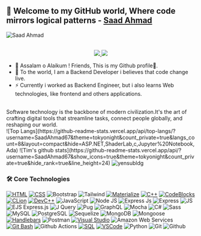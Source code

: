 ## 👋 Welcome to my GitHub world, Where code mirrors logical patterns - [Saad Ahmad](https://github.com/SaadAhmad67)


![Saad Ahmad](https://readme-typing-svg.demolab.com/?font=Consolas&weight=600&pause=1000&color=F58A02&center=true&vCenter=true&width=435&lines=I+am+Backend+Developer)


<p align="center"><br/>
 <a href="https://www.linkedin.com/in/saadahmad67/">
  <img src="https://img.shields.io/badge/linkedin-Saad%20Ahmad-blue?style=flat-square&logo=linkedin">
 </a>
 <a href="mailto:isaadahmadkhan@gmail.com">
  <img src="https://img.shields.io/badge/Email-isaadahmadkhan@%40gmail.com-red?style=flat-square&logo=gmail&logoColor=white">
 </a>
</p>

- 🔭 Assalam o Alaikum ! Friends, This is my Github profile👋.
- 🌱 To the world, I am a Backend Developer i believes that code change live.
- ⚡ Currently i worked as Backend Engineer, but i also learns Web technologies, like frontend and others applications. 
<br>
Software technology is the backbone of modern civilization.It's the art of crafting digital tools that streamline tasks, connect people globally, and reshaping our world.
<br>
<!-- https://github.com/anuraghazra/github-readme-stats -->
![Top Langs](https://github-readme-stats.vercel.app/api/top-langs/?username=SaadAhmad67&theme=tokyonight&count_private=true&langs_count=8&layout=compact&hide=ASP.NET,ShaderLab,c,Jupyter%20Notebook,Ada)
![Tim's github stats](https://github-readme-stats.vercel.app/api/?username=SaadAhmad67&show_icons=true&theme=tokyonight&count_private=true&hide_rank=true&line_height=24) <!--&hide=contribs -->
<img src="https://github-readme-streak-stats.herokuapp.com/?user=SaadAhmad67&theme=react&hide_border=false" alt="yensubldg" />
<br>

### 🛠️ Core Technologies
<!-- https://github.com/simple-icons/simple-icons/blob/develop/slugs.md -->
[![HTML](https://img.shields.io/badge/-HTML-black?style=flat-square&logo=html5)](https://developer.mozilla.org/en-US/docs/Web/HTML)
[![CSS](https://img.shields.io/badge/-CSS-black?style=flat-square&logo=css3)](https://developer.mozilla.org/en-US/docs/Web/CSS)
![Bootstrap](https://img.shields.io/badge/-Bootstrap-black?style=flat-square&logo=Bootstrap)
![Tailwind](https://img.shields.io/badge/-Tailwind%20CSS-black?style=flat-square&logo=tailwindcss)
[![Materialize](https://img.shields.io/badge/-Materialize-black?style=flat-square&logo=materializecss)](https://materializecss.com/)
[![C++](https://img.shields.io/badge/-C++-black?style=flat-square&logo=c%2B%2B)](https://www.cplusplus.com/)
[![CodeBlocks](https://img.shields.io/badge/-CodeBlocks-black?style=flat-square&logo=codeblocks)](http://www.codeblocks.org/)
[![CLion](https://img.shields.io/badge/-CLion-black?style=flat-square&logo=clion)](https://www.jetbrains.com/clion/)
[![DevC++](https://img.shields.io/badge/-DevC++-black?style=flat-square&logo=devcpp)](https://www.bloodshed.net/devcpp.html)
![JavaScript](https://img.shields.io/badge/-JavaScript-black?style=flat-square&logo=javascript) 
![Node JS](https://img.shields.io/badge/-Node_JS-black?style=for-the-badge&logo=nodedotjs) 
![Express Js](https://img.shields.io/badge/-Express-black?style=flat-square&logo=express) 
![Express](https://img.shields.io/badge/-Express-black?style=flat-square&logo=nestjs) 
![ JS](https://img.shields.io/badge/-Next_JS-black?style=for-the-badge&logo=nextdotjs) 
![EJS Express.js](https://img.shields.io/badge/-EJS_Express.js-black?style=flat-square&logo=ejs)
![J Query](https://img.shields.io/badge/-J%20Query-black?style=flat-square&logo=Jquery) 
![Pug](https://img.shields.io/badge/-Pug-black?style=flat-square&logo=pug)
![GraphQL](https://img.shields.io/badge/-Graph%20QL-black?style=flat-square&logo=graphq) 
![Mocha](https://img.shields.io/badge/-Mocha-black?style=flat-square&logo=mocha) 
![C#](https://img.shields.io/badge/-C%23-black?style=flat-square&logo=csharp) 
![Sass](https://img.shields.io/badge/-Sass-black?style=flat-square&logo=sass)
![MySQL](https://img.shields.io/badge/-MySQL-black?style=flat-square&logo=mysql)
![PostgreSQL](https://img.shields.io/badge/-PostgreSQL-black?style=flat-square&logo=postgresql)
![Sequelize](https://img.shields.io/badge/-Sequelize-black?style=flat-square&logo=sequelize)
![MongoDB](https://img.shields.io/badge/-MongoDB-black?style=flat-square&logo=mongodb)
![Mongoose](https://img.shields.io/badge/-Mongoose-black?style=flat-square&logo=mongoose)
[![Handlebars](https://img.shields.io/badge/-Handlebars-black?style=flat-square&logo=handlebars&logoColor=orange)](https://handlebarsjs.com/)
![Postman](https://img.shields.io/badge/-Postman-black?style=flat-square&logo=postman)
[![Visual Studio](https://img.shields.io/badge/-Visual_Studio-black?style=flat-square&logo=visual-studio)](https://visualstudio.microsoft.com/)
![Amazon Web Services](https://img.shields.io/badge/-Amazon%20Web%20Services-black?style=flat-square&logo=amazonaws)
[![Git Bash](https://img.shields.io/badge/-Git_Bash-black?style=flat-square&logo=git)](https://gitforwindows.org/)
![Github Actions](https://img.shields.io/badge/-GitHub%20Actions-black?style=flat-square&logo=githubactions)
[![SQL](https://img.shields.io/badge/-SQL-black?style=flat-square&logo=sql)](https://www.w3schools.com/sql/)
[![VSCode](https://img.shields.io/badge/-VSCode-black?style=flat-square&logo=visual-studio-code)](https://code.visualstudio.com/)
![Python](https://img.shields.io/badge/-Python-black?style=flat-square&logo=python)
![Git](https://img.shields.io/badge/-Git-black?style=flat-square&logo=git) 
![Github](https://img.shields.io/badge/-Github-black?style=flat-square&logo=github) 

<!--
**SaadAhmad67/SaadAhmad67** is a ✨ _special_ ✨ repository because its `README.md` (this file) appears on your GitHub profile.

Here are some ideas to get you started:

- 🔭 I’m currently working on ...
- 🌱 I’m currently learning ...
- 👯 I’m looking to collaborate on ...
- 🤔 I’m looking for help with ...
- 💬 Ask me about ...
- 📫 How to reach me: ...
- 😄 Pronouns: ...
- ⚡ Fun fact: ...
-->

